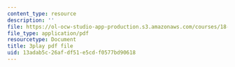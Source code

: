 ```yaml
---
content_type: resource
description: ''
file: https://ol-ocw-studio-app-production.s3.amazonaws.com/courses/18-086-mathematical-methods-for-engineers-ii-spring-2006/13adab5c26afdf51e5cdf0577bd90618_94nmfDkTL-E.pdf
file_type: application/pdf
resourcetype: Document
title: 3play pdf file
uid: 13adab5c-26af-df51-e5cd-f0577bd90618
---
```

